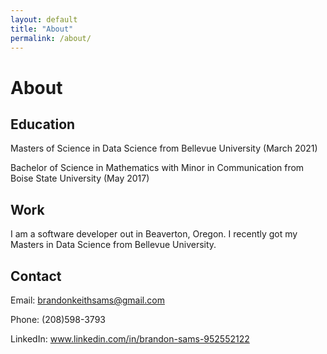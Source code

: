 ```yaml
---
layout: default
title: "About"
permalink: /about/
---
```


# About

## Education

Masters of Science in Data Science from Bellevue University (March 2021)

Bachelor of Science in Mathematics with Minor in Communication from Boise State University (May 2017)

## Work

I am a software developer out in Beaverton, Oregon. I recently got my Masters in Data Science from Bellevue University.

## Contact

Email: brandonkeithsams@gmail.com

Phone: (208)598-3793

LinkedIn: www.linkedin.com/in/brandon-sams-952552122

